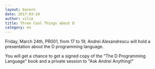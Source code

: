 ```yaml
--- 
layout: basero
date: 2017-03-24
author: vilie
title: Three Cool Things about D
category: en
---
```


Friday, March 24th, PR001, from 17 to 19, Andrei Alexandrescu will hold a
 presentation about the D programming language.

You will get a chance to get a signed copy of the "The D Programming Language"
 book and a private session to "Ask Andrei Anything!"
